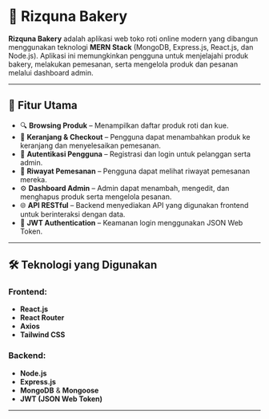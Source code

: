 # 🥐 Rizquna Bakery

**Rizquna Bakery** adalah aplikasi web toko roti online modern yang dibangun menggunakan teknologi **MERN Stack** (MongoDB, Express.js, React.js, dan Node.js). Aplikasi ini memungkinkan pengguna untuk menjelajahi produk bakery, melakukan pemesanan, serta mengelola produk dan pesanan melalui dashboard admin.

---

## 🚀 Fitur Utama

- 🔍 **Browsing Produk** – Menampilkan daftar produk roti dan kue.
- 🛒 **Keranjang & Checkout** – Pengguna dapat menambahkan produk ke keranjang dan menyelesaikan pemesanan.
- 👤 **Autentikasi Pengguna** – Registrasi dan login untuk pelanggan serta admin.
- 🧾 **Riwayat Pemesanan** – Pengguna dapat melihat riwayat pemesanan mereka.
- ⚙️ **Dashboard Admin** – Admin dapat menambah, mengedit, dan menghapus produk serta mengelola pesanan.
- 🌐 **API RESTful** – Backend menyediakan API yang digunakan frontend untuk berinteraksi dengan data.
- 🔐 **JWT Authentication** – Keamanan login menggunakan JSON Web Token.

---

## 🛠️ Teknologi yang Digunakan

### Frontend:

- **React.js**
- **React Router**
- **Axios**
- **Tailwind CSS**

### Backend:

- **Node.js**
- **Express.js**
- **MongoDB** & **Mongoose**
- **JWT (JSON Web Token)**

---
